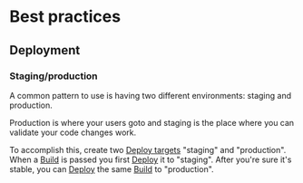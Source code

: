# Best practices

## Deployment

### Staging/production

A common pattern to use is having two different environments: staging and production.

Production is where your users goto and staging is the place where you can validate your
code changes work.

To accomplish this, create two [Deploy targets](concepts#deploy-targets) "staging" and "production".
When a [Build](concepts#builds) is passed you first [Deploy](concepts#deploys) it to "staging".
After you're sure it's stable, you can [Deploy](concepts#deploys) the same [Build](concepts#builds) to "production".